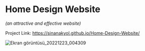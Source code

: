 # Home Design Website
*(an attractive and effective website)*

Project Link: https://sinanakyol.github.io/Home-Design-Website/

![Ekran görüntüsü_20221223_004309](https://user-images.githubusercontent.com/110792519/209231423-0071b203-7e18-4636-bca2-1c288407612a.png)

